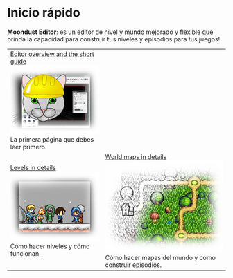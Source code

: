 # Inicio rápido
**Moondust Editor**: es un editor de nivel y mundo mejorado y flexible que brinda la capacidad
para construir tus niveles y episodios para tus juegos!

|||
| -------------------------- | --------------------------------|
| [Editor overview and the short guide](QuickStart/WhatsAnEditor.md)<br/>[![PgeEditor](Intro/QuickStart/WhatIsPGEEditor.png)](QuickStart/WhatIsEditor.md)<br/>La primera página que debes leer primero. | |
|  [Levels in details](QuickStart/HowToMakeLevels.md)<br/>[![HowToLevels](Intro/QuickStart/HowToMakeLevels.png)](QuickStart/HowToMakeLevels.md)<br/>Cómo hacer niveles y cómo funcionan. | [World maps in details](QuickStart/HowToMakeWorlds.md)<br/>[![HowToWorlds](Intro/QuickStart/HowToMakeWorlds.png)](QuickStart/HowToMakeWorlds.md)<br/>Cómo hacer mapas del mundo y cómo construir episodios. |
